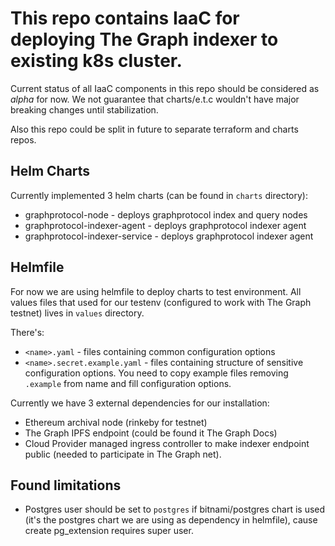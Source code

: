 # This repo contains IaaC for deploying The Graph indexer to existing k8s cluster.
Current status of all IaaC components in this repo should be considered as *alpha* for now.
We not guarantee that charts/e.t.c wouldn't have major breaking changes until stabilization.

Also this repo could be split in future to separate terraform and charts repos.

## Helm Charts
Currently implemented 3 helm charts (can be found in `charts` directory):
* graphprotocol-node - deploys graphprotocol index and query nodes
* graphprotocol-indexer-agent - deploys graphprotocol indexer agent
* graphprotocol-indexer-service - deploys graphprotocol indexer agent

## Helmfile
For now we are using helmfile to deploy charts to test environment.
All values files that used for our testenv (configured to work with The Graph testnet) lives in `values` directory.

There's:
* `<name>.yaml` - files containing common configuration options
* `<name>.secret.example.yaml` - files containing structure of sensitive configuration options. You need to copy example files removing `.example` from name and fill configuration options.

Currently we have 3 external dependencies for our installation:
* Ethereum archival node (rinkeby for testnet)
* The Graph IPFS endpoint (could be found it The Graph Docs)
* Cloud Provider managed ingress controller to make indexer endpoint public (needed to participate in The Graph net).

## Found limitations
* Postgres user should be set to `postgres` if bitnami/postgres chart is used (it's the postgres chart we are using as dependency in helmfile), cause create pg_extension requires super user.
